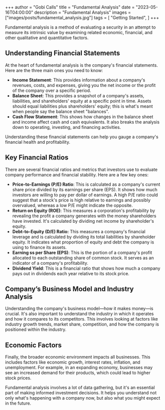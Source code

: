 +++
author = "Gobi Calls"
title = "Fundamental Analysis"
date = "2023-05-16T04:00:00"
description = "Fundamental Analysis"
images = ["images/posts/fundamental_analysis.jpg"]
tags = [
    "Getting Started",
]
+++

Fundamental analysis is a method of evaluating a security in an attempt to measure its intrinsic value by examining related economic, financial, and other qualitative and quantitative factors.

## Understanding Financial Statements
At the heart of fundamental analysis is the company's financial statements. Here are the three main ones you need to know:
- **Income Statement**: This provides information about a company's revenues, costs, and expenses, giving you the net income or the profit of the company over a specific period.
- **Balance Sheet**: This provides a snapshot of a company's assets, liabilities, and shareholders' equity at a specific point in time. Assets should equal liabilities plus shareholders' equity; this is what's meant when people say the balance sheet "balances".
- **Cash Flow Statement**: This shows how changes in the balance sheet and income affect cash and cash equivalents. It also breaks the analysis down to operating, investing, and financing activities.

Understanding these financial statements can help you gauge a company's financial health and profitability.


## Key Financial Ratios
There are several financial ratios and metrics that investors use to evaluate company performance and financial stability. Here are a few key ones:
- **Price-to-Earnings (P/E) Ratio**: This is calculated as a company's current share price divided by its earnings per share (EPS). It shows how much investors are willing to pay per dollar of earnings. A high P/E ratio could suggest that a stock's price is high relative to earnings and possibly overvalued, whereas a low P/E might indicate the opposite.
- **Return on Equity (ROE)**: This measures a corporation's profitability by revealing the profit a company generates with the money shareholders have invested. It's calculated by dividing net income by shareholder's equity.
- **Debt-to-Equity (D/E) Ratio:** This measures a company's financial leverage and is calculated by dividing its total liabilities by shareholder equity. It indicates what proportion of equity and debt the company is using to finance its assets.
- **Earning  ss per Share (EPS)**: This is the portion of a company's profit allocated to each outstanding share of common stock. It serves as an indicator of a company's profitability.
- **Dividend Yield**: This is a financial ratio that shows how much a company pays out in dividends each year relative to its stock price.

## Company’s Business Model and Industry Analysis
Understanding the company's business model—how it makes money—is crucial. It's also important to understand the industry in which it operates and how it compares to its competitors. This involves looking at factors like industry growth trends, market share, competition, and how the company is positioned within the industry.

## Economic Factors
Finally, the broader economic environment impacts all businesses. This includes factors like economic growth, interest rates, inflation, and unemployment. For example, in an expanding economy, businesses may see an increased demand for their products, which could lead to higher stock prices.

Fundamental analysis involves a lot of data gathering, but it's an essential part of making informed investment decisions. It helps you understand not only what's happening with a company now, but also what you might expect in the future.
